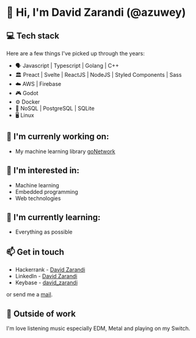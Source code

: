 
# :vulcan_salute: Hi, I'm David Zarandi (@azuwey)

## :computer: Tech stack

Here are a few things I've picked up through the years:

- :speaking_head: Javascript | Typescript | Golang | C++
- :classical_building: Preact | Svelte | ReactJS | NodeJS | Styled Components | Sass
- :cloud: AWS | Firebase
- :video_game: Godot
- :gear: Docker
- :ledger: NoSQL | PostgreSQL | SQLite
- :desktop_computer: Linux

## :toolbox: I'm currenly working on:

- My machine learning library [goNetwork](https://github.com/azuwey/gonetwork)

## :eyes: I'm interested in:

- Machine learning
- Embedded programming
- Web technologies

## :seedling: I'm currently learning:

- Everything as possible

## :mailbox: Get in touch
- Hackerrank - [David Zarandi](https://www.hackerrank.com/david_zarandi)
- LinkedIn - [David Zarandi](https://in.linkedin.com/in/david-zarandi-49a7bb172)
- Keybase - [david_zarandi](https://keybase.io/david_zarandi)

or send me a [mail](mailto:david.zarandi@pm.me).

## :electric_plug: Outside of work

I'm love listening music especially EDM, Metal and playing on my Switch.
